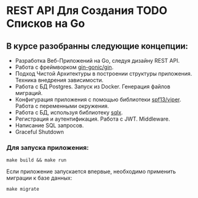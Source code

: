 # REST API Для Создания TODO Списков на Go
## В курсе разобранны следующие концепции:
- Разработка Веб-Приложений на Go, следуя дизайну REST API.
- Работа с фреймворком <a href="https://github.com/gin-gonic/gin">gin-gonic/gin</a>.
- Подход Чистой Архитектуры в построении структуры приложения. Техника внедрения зависимости.
- Работа с БД Postgres. Запуск из Docker. Генерация файлов миграций. 
- Конфигурация приложения с помощью библиотеки <a href="https://github.com/spf13/viper">spf13/viper</a>. Работа с переменными окружения.
- Работа с БД, используя библиотеку <a href="https://github.com/jmoiron/sqlx">sqlx</a>.
- Регистрация и аутентификация. Работа с JWT. Middleware.
- Написание SQL запросов.
- Graceful Shutdown

### Для запуска приложения:

```
make build && make run
```

Если приложение запускается впервые, необходимо применить миграции к базе данных:

```
make migrate
```
